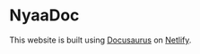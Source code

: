 # NyaaDoc
This website is built using [Docusaurus](https://docusaurus.io/) on [Netlify](https://www.netlify.com/).
